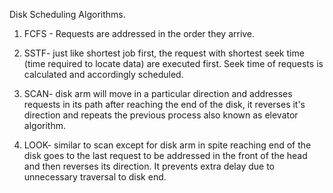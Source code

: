 Disk Scheduling Algorithms.  
  
1) FCFS - Requests are addressed in the order they arrive.  
  
2) SSTF- just like shortest job first, the request with shortest seek time (time required to locate data) are executed first. Seek time of requests is calculated and accordingly scheduled.  
  
3) SCAN- disk arm will move in a particular direction and addresses requests in its path after reaching the end of the disk, it reverses it's direction and repeats the previous process also known as elevator algorithm.  
  
4) LOOK- similar to scan except for disk arm in spite reaching end of the disk goes to the last request to be addressed in the front of the head and then reverses its direction. It prevents extra delay due to unnecessary traversal to disk end.